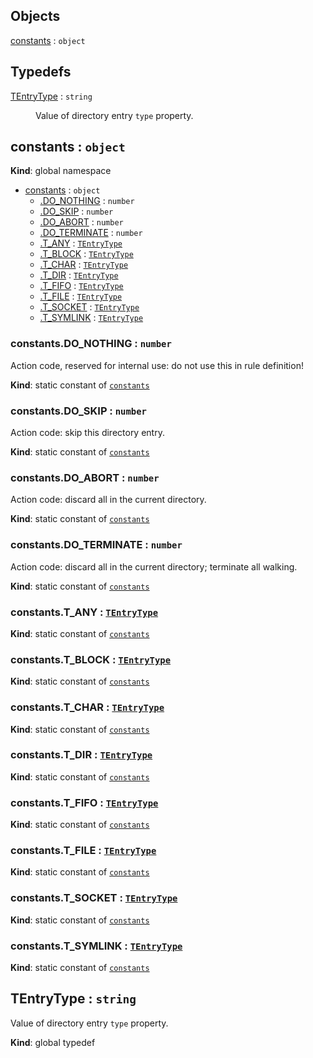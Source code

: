 ## Objects

<dl>
<dt><a href="#constants">constants</a> : <code>object</code></dt>
<dd></dd>
</dl>

## Typedefs

<dl>
<dt><a href="#TEntryType">TEntryType</a> : <code>string</code></dt>
<dd><p>Value of directory entry <code>type</code> property.</p>
</dd>
</dl>

<a name="constants"></a>

## constants : <code>object</code>
**Kind**: global namespace  

* [constants](#constants) : <code>object</code>
    * [.DO_NOTHING](#constants.DO_NOTHING) : <code>number</code>
    * [.DO_SKIP](#constants.DO_SKIP) : <code>number</code>
    * [.DO_ABORT](#constants.DO_ABORT) : <code>number</code>
    * [.DO_TERMINATE](#constants.DO_TERMINATE) : <code>number</code>
    * [.T_ANY](#constants.T_ANY) : [<code>TEntryType</code>](#TEntryType)
    * [.T_BLOCK](#constants.T_BLOCK) : [<code>TEntryType</code>](#TEntryType)
    * [.T_CHAR](#constants.T_CHAR) : [<code>TEntryType</code>](#TEntryType)
    * [.T_DIR](#constants.T_DIR) : [<code>TEntryType</code>](#TEntryType)
    * [.T_FIFO](#constants.T_FIFO) : [<code>TEntryType</code>](#TEntryType)
    * [.T_FILE](#constants.T_FILE) : [<code>TEntryType</code>](#TEntryType)
    * [.T_SOCKET](#constants.T_SOCKET) : [<code>TEntryType</code>](#TEntryType)
    * [.T_SYMLINK](#constants.T_SYMLINK) : [<code>TEntryType</code>](#TEntryType)

<a name="constants.DO_NOTHING"></a>

### constants.DO\_NOTHING : <code>number</code>
Action code, reserved for internal use: do not use this in rule definition!

**Kind**: static constant of [<code>constants</code>](#constants)  
<a name="constants.DO_SKIP"></a>

### constants.DO\_SKIP : <code>number</code>
Action code: skip this directory entry.

**Kind**: static constant of [<code>constants</code>](#constants)  
<a name="constants.DO_ABORT"></a>

### constants.DO\_ABORT : <code>number</code>
Action code: discard all in the current directory.

**Kind**: static constant of [<code>constants</code>](#constants)  
<a name="constants.DO_TERMINATE"></a>

### constants.DO\_TERMINATE : <code>number</code>
Action code: discard all in the current directory; terminate all walking.

**Kind**: static constant of [<code>constants</code>](#constants)  
<a name="constants.T_ANY"></a>

### constants.T\_ANY : [<code>TEntryType</code>](#TEntryType)
**Kind**: static constant of [<code>constants</code>](#constants)  
<a name="constants.T_BLOCK"></a>

### constants.T\_BLOCK : [<code>TEntryType</code>](#TEntryType)
**Kind**: static constant of [<code>constants</code>](#constants)  
<a name="constants.T_CHAR"></a>

### constants.T\_CHAR : [<code>TEntryType</code>](#TEntryType)
**Kind**: static constant of [<code>constants</code>](#constants)  
<a name="constants.T_DIR"></a>

### constants.T\_DIR : [<code>TEntryType</code>](#TEntryType)
**Kind**: static constant of [<code>constants</code>](#constants)  
<a name="constants.T_FIFO"></a>

### constants.T\_FIFO : [<code>TEntryType</code>](#TEntryType)
**Kind**: static constant of [<code>constants</code>](#constants)  
<a name="constants.T_FILE"></a>

### constants.T\_FILE : [<code>TEntryType</code>](#TEntryType)
**Kind**: static constant of [<code>constants</code>](#constants)  
<a name="constants.T_SOCKET"></a>

### constants.T\_SOCKET : [<code>TEntryType</code>](#TEntryType)
**Kind**: static constant of [<code>constants</code>](#constants)  
<a name="constants.T_SYMLINK"></a>

### constants.T\_SYMLINK : [<code>TEntryType</code>](#TEntryType)
**Kind**: static constant of [<code>constants</code>](#constants)  
<a name="TEntryType"></a>

## TEntryType : <code>string</code>
Value of directory entry `type` property.

**Kind**: global typedef  

